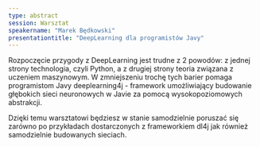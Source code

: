 ```yaml
---
type: abstract
session: Warsztat
speakername: "Marek Będkowski"
presentationtitle: "DeepLearning dla programistów Javy"
---
```

Rozpoczęcie przygody z DeepLearning jest trudne z 2 powodów: z jednej strony technologia, czyli Python, a z drugiej strony teoria związana z uczeniem maszynowym. W zmniejszeniu trochę tych barier pomaga programistom Javy deeplearning4j - framework umożliwiający budowanie głębokich sieci neuronowych w Javie za pomocą wysokopoziomowych abstrakcji.

Dzięki temu warsztatowi będziesz w stanie samodzielnie poruszać się zarówno po przykładach dostarczonych z frameworkiem dl4j jak również samodzielnie budowanych sieciach.
